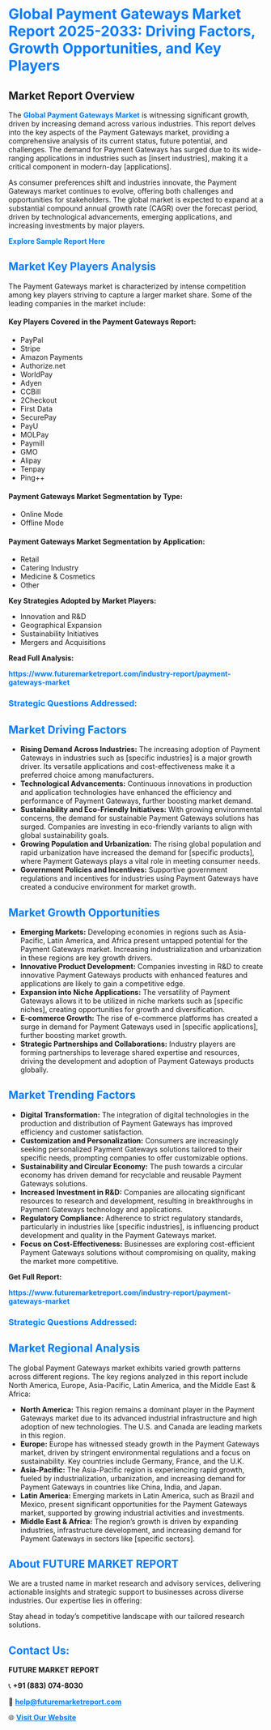 <h1 style="color: #007BFF;">Global Payment Gateways Market Report 2025-2033: Driving Factors, Growth Opportunities, and Key Players</h1>

<section id="overview">
<h2>Market Report Overview</h2>
<p>The <a href="https://www.futuremarketreport.com/industry-report/payment-gateways-market" style="color: #007BFF; text-decoration: none;"><strong>Global Payment Gateways Market</strong></a> is witnessing significant growth, driven by increasing demand across various industries. This report delves into the key aspects of the Payment Gateways market, providing a comprehensive analysis of its current status, future potential, and challenges. The demand for Payment Gateways has surged due to its wide-ranging applications in industries such as [insert industries], making it a critical component in modern-day [applications].</p>
<p>As consumer preferences shift and industries innovate, the Payment Gateways market continues to evolve, offering both challenges and opportunities for stakeholders. The global market is expected to expand at a substantial compound annual growth rate (CAGR) over the forecast period, driven by technological advancements, emerging applications, and increasing investments by major players.</p>
</section>

<section id="overview">
<p><a href="https://www.futuremarketreport.com/request-sample/reportId=105917" style="color: #007BFF; text-decoration: none;"><strong>Explore Sample Report Here</strong></a></p>
</section>

<section id="key-players">
<h2 style="color: #007BFF;">Market Key Players Analysis</h2>
<p>The Payment Gateways market is characterized by intense competition among key players striving to capture a larger market share. Some of the leading companies in the market include:</p>
<h4>Key Players Covered in the Payment Gateways Report:</h4>
<ul><li>PayPal</li><li>Stripe</li><li>Amazon Payments</li><li>Authorize.net</li><li>WorldPay</li><li>Adyen</li><li>CCBill</li><li>2Checkout</li><li>First Data</li><li>SecurePay</li><li>PayU</li><li>MOLPay</li><li>Paymill</li><li>GMO</li><li>Alipay</li><li>Tenpay</li><li>Ping++</li></ul>
<h4>Payment Gateways Market Segmentation by Type:</h4>
<ul><li>Online Mode</li><li>Offline Mode</li></ul>

<h4>Payment Gateways Market Segmentation by Application:</h4>
<ul><li>Retail</li><li>Catering Industry</li><li>Medicine &amp; Cosmetics</li><li>Other</li></ul>
<p><strong>Key Strategies Adopted by Market Players:</strong></p>
<ul>
<li>Innovation and R&D</li>
<li>Geographical Expansion</li>
<li>Sustainability Initiatives</li>
<li>Mergers and Acquisitions</li>
</ul>
</section>

<section>
<p><strong>Read Full Analysis: </strong></p><a href="https://www.futuremarketreport.com/industry-report/payment-gateways-market" style="color: #007BFF; text-decoration: none;"><strong>https://www.futuremarketreport.com/industry-report/payment-gateways-market</strong></a>
<h3 style="color: #007BFF;">Strategic Questions Addressed:</h3>
</section>

<section id="driving-factors">
<h2 style="color: #007BFF;">Market Driving Factors</h2>
<ul>
<li><strong>Rising Demand Across Industries:</strong> The increasing adoption of Payment Gateways in industries such as [specific industries] is a major growth driver. Its versatile applications and cost-effectiveness make it a preferred choice among manufacturers.</li>
<li><strong>Technological Advancements:</strong> Continuous innovations in production and application technologies have enhanced the efficiency and performance of Payment Gateways, further boosting market demand.</li>
<li><strong>Sustainability and Eco-Friendly Initiatives:</strong> With growing environmental concerns, the demand for sustainable Payment Gateways solutions has surged. Companies are investing in eco-friendly variants to align with global sustainability goals.</li>
<li><strong>Growing Population and Urbanization:</strong> The rising global population and rapid urbanization have increased the demand for [specific products], where Payment Gateways plays a vital role in meeting consumer needs.</li>
<li><strong>Government Policies and Incentives:</strong> Supportive government regulations and incentives for industries using Payment Gateways have created a conducive environment for market growth.</li>
</ul>
</section>

<section id="growth-opportunities">
<h2 style="color: #007BFF;">Market Growth Opportunities</h2>
<ul>
<li><strong>Emerging Markets:</strong> Developing economies in regions such as Asia-Pacific, Latin America, and Africa present untapped potential for the Payment Gateways market. Increasing industrialization and urbanization in these regions are key growth drivers.</li>
<li><strong>Innovative Product Development:</strong> Companies investing in R&D to create innovative Payment Gateways products with enhanced features and applications are likely to gain a competitive edge.</li>
<li><strong>Expansion into Niche Applications:</strong> The versatility of Payment Gateways allows it to be utilized in niche markets such as [specific niches], creating opportunities for growth and diversification.</li>
<li><strong>E-commerce Growth:</strong> The rise of e-commerce platforms has created a surge in demand for Payment Gateways used in [specific applications], further boosting market growth.</li>
<li><strong>Strategic Partnerships and Collaborations:</strong> Industry players are forming partnerships to leverage shared expertise and resources, driving the development and adoption of Payment Gateways products globally.</li>
</ul>
</section>

<section id="trending-factors">
<h2 style="color: #007BFF;">Market Trending Factors</h2>
<ul>
<li><strong>Digital Transformation:</strong> The integration of digital technologies in the production and distribution of Payment Gateways has improved efficiency and customer satisfaction.</li>
<li><strong>Customization and Personalization:</strong> Consumers are increasingly seeking personalized Payment Gateways solutions tailored to their specific needs, prompting companies to offer customizable options.</li>
<li><strong>Sustainability and Circular Economy:</strong> The push towards a circular economy has driven demand for recyclable and reusable Payment Gateways solutions.</li>
<li><strong>Increased Investment in R&D:</strong> Companies are allocating significant resources to research and development, resulting in breakthroughs in Payment Gateways technology and applications.</li>
<li><strong>Regulatory Compliance:</strong> Adherence to strict regulatory standards, particularly in industries like [specific industries], is influencing product development and quality in the Payment Gateways market.</li>
<li><strong>Focus on Cost-Effectiveness:</strong> Businesses are exploring cost-efficient Payment Gateways solutions without compromising on quality, making the market more competitive.</li>
</ul>
</section>

<section>
<p><strong>Get Full Report: </strong></p><a href="https://www.futuremarketreport.com/industry-report/payment-gateways-market" style="color: #007BFF; text-decoration: none;"><strong>https://www.futuremarketreport.com/industry-report/payment-gateways-market</strong></a>
<h3 style="color: #007BFF;">Strategic Questions Addressed:</h3>
</section>


<section id="regional-analysis">
<h2 style="color: #007BFF;">Market Regional Analysis</h2>
<p>The global Payment Gateways market exhibits varied growth patterns across different regions. The key regions analyzed in this report include North America, Europe, Asia-Pacific, Latin America, and the Middle East & Africa:</p>
<ul>
<li><strong>North America:</strong> This region remains a dominant player in the Payment Gateways market due to its advanced industrial infrastructure and high adoption of new technologies. The U.S. and Canada are leading markets in this region.</li>
<li><strong>Europe:</strong> Europe has witnessed steady growth in the Payment Gateways market, driven by stringent environmental regulations and a focus on sustainability. Key countries include Germany, France, and the U.K.</li>
<li><strong>Asia-Pacific:</strong> The Asia-Pacific region is experiencing rapid growth, fueled by industrialization, urbanization, and increasing demand for Payment Gateways in countries like China, India, and Japan.</li>
<li><strong>Latin America:</strong> Emerging markets in Latin America, such as Brazil and Mexico, present significant opportunities for the Payment Gateways market, supported by growing industrial activities and investments.</li>
<li><strong>Middle East & Africa:</strong> The region’s growth is driven by expanding industries, infrastructure development, and increasing demand for Payment Gateways in sectors like [specific sectors].</li>
</ul>
</section>

<footer>
<h2 style="color: #007BFF;">About FUTURE MARKET REPORT</h2>
<p>We are a trusted name in market research and advisory services, delivering actionable insights and strategic support to businesses across diverse industries. Our expertise lies in offering:</p>

<p>Stay ahead in today’s competitive landscape with our tailored research solutions.</p>

<h2 style="color: #007BFF;">Contact Us:</h2>
<p><strong>FUTURE MARKET REPORT</strong></p>
<p>📞 <strong>+91 (883) 074-8030</strong></p>
<p>📧 <strong><a href="mailto:help@futuremarketreport.com" style="color: #007BFF;">help@futuremarketreport.com</a></strong></p>
<p>🌐 <strong><a href="https://www.futuremarketreport.com/" style="color: #007BFF;">Visit Our Website</a></strong></p>
</footer>